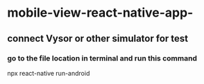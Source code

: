 ﻿# mobile-view-react-native-app-
## connect Vysor or other simulator for test
### go to the file location in terminal and run this command   
 npx react-native run-android

